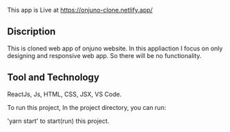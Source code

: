This app is Live at https://onjuno-clone.netlify.app/

## Discription

This is cloned web app of onjuno website. In this appliaction I focus on only designing and responsive web app. So there will be no functionality.

## Tool and Technology

ReactJs, Js, HTML, CSS, JSX, VS Code.

To run this project, In the project directory, you can run:

'yarn start' to start(run) this project.
